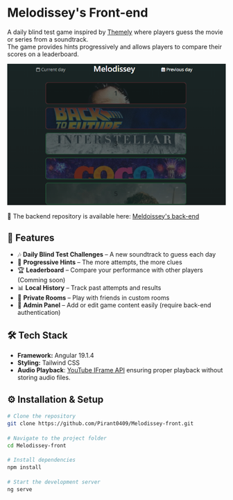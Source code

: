 # Melodissey's Front-end

A daily blind test game inspired by [Themely](https://themely.se/days) where players guess the movie or series from a soundtrack.<br> The game provides hints progressively and allows players to compare their scores on a leaderboard.

<p align="center">
  <img src="./readMeAssets/main.png?raw=true" alt="Main page">
</p>

🔗 The backend repository is available here: [Meldoissey's back-end](https://github.com/Pirant0409/MelodisseyBack)  

## 🚀 Features  
- 🎶 **Daily Blind Test Challenges** – A new soundtrack to guess each day  
- 🧩 **Progressive Hints** – The more attempts, the more clues  
- 🏆 **Leaderboard** – Compare your performance with other players (Comming soon)
- 📊 **Local History** – Track past attempts and results  
- 👥 **Private Rooms** – Play with friends in custom rooms
- 🔧 **Admin Panel** – Add or edit game content easily (require back-end authentication)

## 🛠 Tech Stack  
- **Framework:** Angular 19.1.4  
- **Styling:** Tailwind CSS
- **Audio Playback**: [YouTube IFrame API](https://developers.google.com/youtube/iframe_api_reference) ensuring proper playback without storing audio files.

## ⚙️ Installation & Setup  

```bash
# Clone the repository
git clone https://github.com/Pirant0409/Melodissey-front.git

# Navigate to the project folder
cd Melodissey-front

# Install dependencies
npm install

# Start the development server
ng serve
